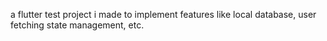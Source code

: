 a flutter test project i made to implement features like local database, user fetching state management, etc.

